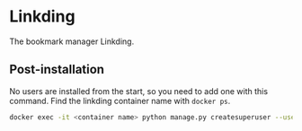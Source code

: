 # Linkding

The bookmark manager Linkding.

## Post-installation

No users are installed from the start, so you need to add one with this command.
Find the linkding container name with `docker ps`.

```bash
docker exec -it <container name> python manage.py createsuperuser --username=joe --email=joe@example.com
```

